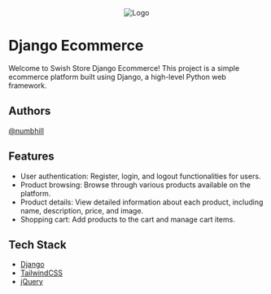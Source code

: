 
<div align="center"">
  <img src="https://media.giphy.com/media/v1.Y2lkPTc5MGI3NjExOHh6OWhiYWw2dHIyMGFxaHN6OHc0ZDltYnZxZGV2dDB1Y29lczluYyZlcD12MV9pbnRlcm5hbF9naWZfYnlfaWQmY3Q9Zw/11Itsp9GLbQbHW/giphy.gif" alt="Logo">
</div>


# Django Ecommerce

Welcome to Swish Store Django Ecommerce! This project is a simple ecommerce platform built using Django, a high-level Python web framework.


## Authors

[@numbhill](https://www.github.com/numbhill)


## Features

- User authentication: Register, login, and logout functionalities for users.
- Product browsing: Browse through various products available on the platform.
- Product details: View detailed information about each product, including name, description, price, and image.
- Shopping cart: Add products to the cart and manage cart items.


## Tech Stack

 - [Django](https://www.djangoproject.com/)
 - [TailwindCSS](https://tailwindui.com/components#product-ecommerce)
 - [jQuery](https://releases.jquery.com/)

    
